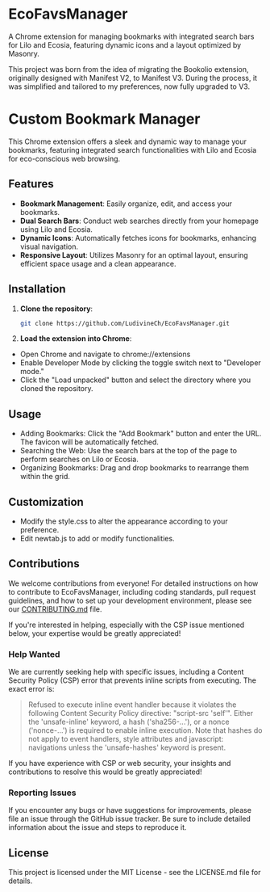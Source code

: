 # EcoFavsManager
A Chrome extension for managing bookmarks with integrated search bars for Lilo and Ecosia, featuring dynamic icons and a layout optimized by Masonry.

This project was born from the idea of migrating the Bookolio extension, originally designed with Manifest V2, to Manifest V3. During the process, it was simplified and tailored to my preferences, now fully upgraded to V3.

# Custom Bookmark Manager

This Chrome extension offers a sleek and dynamic way to manage your bookmarks, featuring integrated search functionalities with Lilo and Ecosia for eco-conscious web browsing.

## Features

- **Bookmark Management**: Easily organize, edit, and access your bookmarks.
- **Dual Search Bars**: Conduct web searches directly from your homepage using Lilo and Ecosia.
- **Dynamic Icons**: Automatically fetches icons for bookmarks, enhancing visual navigation.
- **Responsive Layout**: Utilizes Masonry for an optimal layout, ensuring efficient space usage and a clean appearance.

## Installation

1. **Clone the repository**:
   ```bash
   git clone https://github.com/LudivineCh/EcoFavsManager.git

2. **Load the extension into Chrome**:
- Open Chrome and navigate to chrome://extensions
- Enable Developer Mode by clicking the toggle switch next to "Developer mode."
- Click the "Load unpacked" button and select the directory where you cloned the repository.

## Usage
- Adding Bookmarks: Click the "Add Bookmark" button and enter the URL. The favicon will be automatically fetched.
- Searching the Web: Use the search bars at the top of the page to perform searches on Lilo or Ecosia.
- Organizing Bookmarks: Drag and drop bookmarks to rearrange them within the grid.

## Customization
- Modify the style.css to alter the appearance according to your preference.
- Edit newtab.js to add or modify functionalities.

## Contributions

We welcome contributions from everyone! 
For detailed instructions on how to contribute to EcoFavsManager, including coding standards, pull request guidelines, 
and how to set up your development environment, please see our [CONTRIBUTING.md](CONTRIBUTING.md) file.

If you're interested in helping, especially with the CSP issue mentioned below, your expertise would be greatly appreciated!

### Help Wanted

We are currently seeking help with specific issues, including a Content Security Policy (CSP) error that prevents inline scripts from executing. 
The exact error is:
> Refused to execute inline event handler because it violates the following Content Security Policy directive: "script-src 'self'". Either the 'unsafe-inline' keyword, a hash ('sha256-...'), or a nonce ('nonce-...') is required to enable inline execution. Note that hashes do not apply to event handlers, style attributes and javascript: navigations unless the 'unsafe-hashes' keyword is present.

If you have experience with CSP or web security, your insights and contributions to resolve this would be greatly appreciated!

### Reporting Issues

If you encounter any bugs or have suggestions for improvements, please file an issue through the GitHub issue tracker. 
Be sure to include detailed information about the issue and steps to reproduce it.

## License
This project is licensed under the MIT License - see the LICENSE.md file for details.

